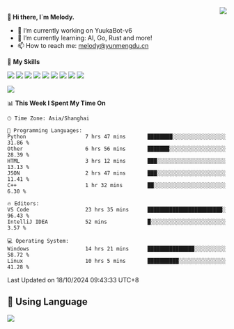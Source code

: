<a href="#">
  <img align="right" src="https://github-readme-stats.vercel.app/api?username=melodyyuuka&count_private=true&show_icons=true" />
</a>

**👋 Hi there, I`m Melody.**

- 🔭 I’m currently working on YuukaBot-v6
- 🌱 I’m currently learning: AI, Go, Rust and more!
- 📫 How to reach me: melody@yunmengdu.cn

🌟 **My Skills** 

![](https://img.shields.io/badge/-Python-3e74a2?style=flat-square&logo=Python&logoColor=fff)
![](https://img.shields.io/badge/-Java-007396?style=flat-square&logo=OpenJDK&logoColor=fff)
![](https://img.shields.io/badge/-Node.js-339933?style=flat-square&logo=Node.js&logoColor=fff)
![](https://img.shields.io/badge/-Git-f05032?style=flat-square&logo=git&logoColor=fff)
![](https://img.shields.io/badge/-PostgreSQL-4169e1?style=flat-square&logo=PostgreSQL&logoColor=fff)
![](https://img.shields.io/badge/-Rust-000000?style=flat-square&logo=rust&logoColor=fff)
![](https://img.shields.io/badge/-VSCode-007acc?style=flat-square&logo=Visual-Studio-Code&logoColor=fff)
![](https://img.shields.io/badge/-FastAPI-009688?style=flat-square&logo=FastAPI&logoColor=fff)
![](https://img.shields.io/badge/-Linux-000000?style=flat-square&logo=Linux&logoColor=fff)


![](https://wakatime.com/badge/user/fa6dc0e2-47c5-4d2d-ae45-69fec6f2122c.svg)

<!--START_SECTION:waka-->
📊 **This Week I Spent My Time On** 

```text
🕑︎ Time Zone: Asia/Shanghai

💬 Programming Languages: 
Python                   7 hrs 47 mins       ████████░░░░░░░░░░░░░░░░░   31.86 % 
Other                    6 hrs 56 mins       ███████░░░░░░░░░░░░░░░░░░   28.39 % 
HTML                     3 hrs 12 mins       ███░░░░░░░░░░░░░░░░░░░░░░   13.13 % 
JSON                     2 hrs 47 mins       ███░░░░░░░░░░░░░░░░░░░░░░   11.41 % 
C++                      1 hr 32 mins        ██░░░░░░░░░░░░░░░░░░░░░░░    6.30 % 

🔥 Editors: 
VS Code                  23 hrs 35 mins      ████████████████████████░   96.43 % 
IntelliJ IDEA            52 mins             █░░░░░░░░░░░░░░░░░░░░░░░░    3.57 % 

💻 Operating System: 
Windows                  14 hrs 21 mins      ███████████████░░░░░░░░░░   58.72 % 
Linux                    10 hrs 5 mins       ██████████░░░░░░░░░░░░░░░   41.28 % 
```


 Last Updated on 18/10/2024 09:43:33 UTC+8
<!--END_SECTION:waka-->

## 🥰 **Using Language**

![](https://github-readme-stats.vercel.app/api/wakatime?username=MelodyYuyuko&layout=compact&hide_border=true)
